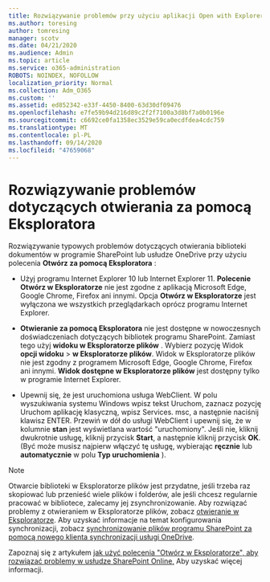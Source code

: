 ```yaml
---
title: Rozwiązywanie problemów przy użyciu aplikacji Open with Explorer
ms.author: toresing
author: tomresing
manager: scotv
ms.date: 04/21/2020
ms.audience: Admin
ms.topic: article
ms.service: o365-administration
ROBOTS: NOINDEX, NOFOLLOW
localization_priority: Normal
ms.collection: Adm_O365
ms.custom: ''
ms.assetid: ed852342-e33f-4450-8400-63d30df09476
ms.openlocfilehash: e7fe59b94d216d89c2f2f7100a3d8bf7a0b0196e
ms.sourcegitcommit: c6692ce0fa1358ec3529e59ca0ecdfdea4cdc759
ms.translationtype: MT
ms.contentlocale: pl-PL
ms.lasthandoff: 09/14/2020
ms.locfileid: "47659068"
---
```

# <a name="fix-problems-with-open-with-explorer"></a>Rozwiązywanie problemów dotyczących otwierania za pomocą Eksploratora

Rozwiązywanie typowych problemów dotyczących otwierania biblioteki dokumentów w programie SharePoint lub usłudze OneDrive przy użyciu polecenia **Otwórz za pomocą Eksploratora** : 
  
- Użyj programu Internet Explorer 10 lub Internet Explorer 11. **Polecenie Otwórz w Eksploratorze** nie jest zgodne z aplikacją Microsoft Edge, Google Chrome, Firefox ani innymi. Opcja **Otwórz w Eksploratorze** jest wyłączona we wszystkich przeglądarkach oprócz programu Internet Explorer. 
    
- **Otwieranie za pomocą Eksploratora** nie jest dostępne w nowoczesnych doświadczeniach dotyczących bibliotek programu SharePoint. Zamiast tego użyj **widoku w Eksploratorze plików** . Wybierz pozycję Widok **opcji widoku** \> **w Eksploratorze plików**. Widok w Eksploratorze plików nie jest zgodny z programem Microsoft Edge, Google Chrome, Firefox ani innymi. **Widok dostępne w Eksploratorze plików** jest dostępny tylko w programie Internet Explorer. 
    
- Upewnij się, że jest uruchomiona usługa WebClient. W polu wyszukiwania systemu Windows wpisz tekst Uruchom, zaznacz pozycję Uruchom aplikację klasyczną, wpisz Services. msc, a następnie naciśnij klawisz ENTER. Przewiń w dół do usługi WebClient i upewnij się, że w kolumnie **stan** jest wyświetlana wartość "uruchomiony". Jeśli nie, kliknij dwukrotnie usługę, kliknij przycisk **Start**, a następnie kliknij przycisk **OK**. (Być może musisz najpierw włączyć tę usługę, wybierając **ręcznie** lub **automatycznie** w polu **Typ uruchomienia** ). 
    
> [!NOTE]
> Otwarcie biblioteki w Eksploratorze plików jest przydatne, jeśli trzeba raz skopiować lub przenieść wiele plików i folderów, ale jeśli chcesz regularnie pracować w bibliotece, zalecamy jej zsynchronizowanie. Aby rozwiązać problemy z otwieraniem w Eksploratorze plików, zobacz [otwieranie w Eksploratorze](https://go.microsoft.com/fwlink/?linkid=871665). Aby uzyskać informacje na temat konfigurowania synchronizacji, zobacz [synchronizowanie plików programu SharePoint za pomocą nowego klienta synchronizacji usługi OneDrive](https://go.microsoft.com/fwlink/?linkid=871666).
  
Zapoznaj się z artykułem [jak użyć polecenia "Otwórz w Eksploratorze", aby rozwiązać problemy w usłudze SharePoint Online,](https://docs.microsoft.com/sharepoint/support/lists-and-libraries/troubleshoot-issues-using-open-with-explorer) Aby uzyskać więcej informacji. 
  

